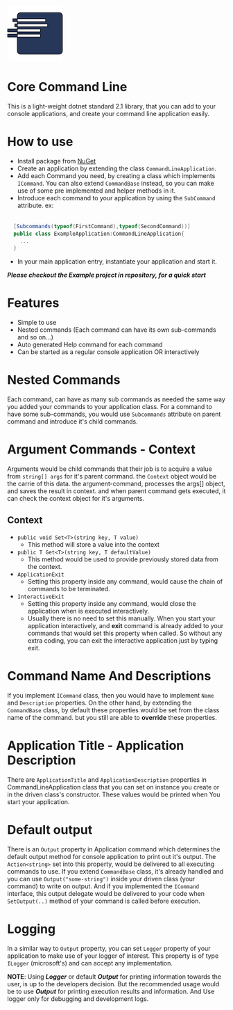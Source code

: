 
![Icon](Graphics/icon.png)

Core Command Line 
=================


This is a light-weight dotnet standard 2.1 library, that you can add to your console applications, 
 and create your command line application easily.


 How to use
 ==========

  * Install package from [NuGet](https://www.nuget.org/packages/CoreCommandLine)
  * Create an application by extending the class ```CommandLineApplication```.
  * Add each Command you need, by creating a class which implements ```ICommand```. You can also extend ```CommandBase``` instead, so you can make use of some pre implemented and helper methods in it.
  * Introduce each command to your application by using the ```SubCommand``` attribute. ex:
```c#

  [Subcommands(typeof(FirstCommand),typeof(SecondCommand))]
  public class ExampleApplication:CommandLineApplication{
    ...
  }
```

  * In your main application entry, instantiate your application and start it.
  

___Please checkout the Example project in repository, for a quick start___

Features
=========

* Simple to use
* Nested commands (Each command can have its own sub-commands and so on...)
* Auto generated Help command for each command
* Can be started as a regular console application OR interactively


Nested Commands
===============

Each command, can have as many sub commands as needed the same way you added your commands to your application class. For a command to have some sub-commands, you would use ```Subcommands``` attribute on parent command and introduce it's child commands.

Argument Commands - Context
========================

Arguments would be child commands that their job is to acquire a value from ```string[] args``` for it's parent command. the ```Context``` object would be the carrie of this data. the argument-command, processes the args[] object, and saves the result in context. and when parent command gets executed, it can check the context object for it's arguments.

Context
-------

* ```public void Set<T>(string key, T value)```
    * This method will store a value into the context
* ```public T Get<T>(string key, T defaultValue)```
    * This method would be used to provide previously stored data from the context.
* ```ApplicationExit```
    * Setting this property inside any command, would cause the chain of commands to be terminated.
* ```InteractiveExit```
    * Setting this property inside any command, would close the application when is executed interactively.
    * Usually there is no need to set this manually. When you start your application interactively, and __exit__ command is already added to your commands that would set this property when called. So without any extra coding, you can exit the interactive application just by typing exit.

Command Name And Descriptions
================

If you implement ```ICommand``` class, then you would have to implement ```Name```  and ```Description``` properties. On the other hand, by extending the ```CommandBase``` class, by default these properties would be set from the class name of the command. but you still are able to __override__ these properties.


Application Title - Application Description
==================

There are ```ApplicationTitle``` and ```ApplicationDescription``` properties in CommandLineApplication class that you can set on instance you create or in the driven class's constructor. These values would be printed when You start your application.


Default output
==============

There is an ```Output``` property in Application command which determines the default output method for console application to print out it's output. The ```Action<string>``` set into this property, would be delivered to all executing commands to use. 
If you extend ```CommandBase``` class, it's already handled and you can use ```Output("some-string")``` inside your driven class (your command) to write on output.
And if you implemented the ```ICommand``` interface, this output delegate would be delivered to your code when ```SetOutput(..)``` method of your command is called before execution.

Logging
==========

In a similar way to ```Output``` property, you can set ```Logger``` property of your application to make use of your logger of interest. This property is of type ```ILogger``` (microsoft's) and can accept any implementation.


__NOTE__: Using ___Logger___ or default ___Output___ for printing information towards the user, is up to the developers decision. But the recommended usage would be to use ___Output___ for printing execution results and information. And Use logger only for debugging and development logs.
    

